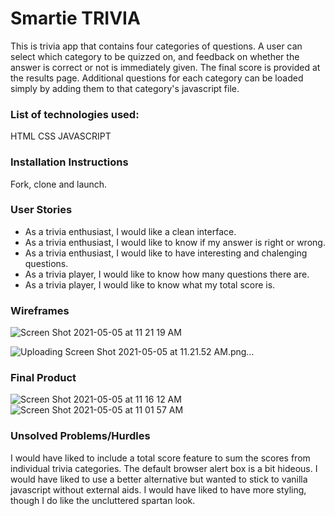 # Smartie TRIVIA

This is trivia app that contains four categories of questions. A user can select which category to be quizzed on, and feedback on whether the answer is correct or not is immediately given. The final score is provided at the results page. Additional questions for each category can be loaded simply by adding them to that category's javascript file.

### List of technologies used:
HTML
CSS
JAVASCRIPT



### Installation Instructions
Fork, clone and launch.

### User Stories
* As a trivia enthusiast, I would like a clean interface.
* As a trivia enthusiast, I would like to know if my answer is right or wrong.
* As a trivia enthusiast, I would like to have interesting and chalenging questions.
* As a trivia player, I would like to know how many questions there are.
* As a trivia player, I would like to know what my total score is.

### Wireframes


![Screen Shot 2021-05-05 at 11 21 19 AM](https://user-images.githubusercontent.com/81941464/117166244-30c64f80-ad94-11eb-9026-ce551af73696.png)


![Uploading Screen Shot 2021-05-05 at 11.21.52 AM.png…]()

### Final Product
![Screen Shot 2021-05-05 at 11 16 12 AM](https://user-images.githubusercontent.com/81941464/117165292-5bfc6f00-ad93-11eb-8aca-83bb93712080.png)
![Screen Shot 2021-05-05 at 11 01 57 AM](https://user-images.githubusercontent.com/81941464/117165116-353e3880-ad93-11eb-863a-783bcc208439.png)


### Unsolved Problems/Hurdles

I would have liked to include a total score feature to sum the scores from individual trivia categories.
The default browser alert box is a bit hideous. I would have liked to use a better alternative but wanted to stick to vanilla javascript without external aids.
I would have liked to have more styling, though I do like the uncluttered spartan look.


